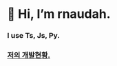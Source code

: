 # 👋 Hi, I’m rnaudah.
### I use Ts, Js, Py.
### [저의 개발현황.](https://github.com/users/rnaudah/projects/2)
